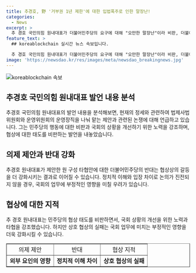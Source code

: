 ```yaml
---
title: 추경호, 野 '거부권 1년 제한'에 대한 입법폭주로 인한 말장난!
categories:
  - News
excerpt: >
  추 경호 국민의힘 원내대표가 더불어민주당의 요구에 대해 "오만한 말장난"이라 비판, 더불어민주당을 비판하며 불화해 상황을 공개했다. 그는 민주당의 요구를 거부하며 국회 운영의 전통을 깨뜨릴 우려를 표현하고, 민주당의 책임감 부재와 협상 거부를 지적했다. 민주당에 대한 비판을 통해 정통 민주당으로의 귀환을 촉구함과 동시에 불화 상태를 해소하고 합의를 이끌고자 했다.
feature_text: >
  ## koreablockchain 실시간 뉴스 속보입니다.

  추 경호 국민의힘 원내대표가 더불어민주당의 요구에 대해 "오만한 말장난"이라 비판, 더불어민주당을 비판하며 불화해 상황을 공개했다. 그는 민주당의 요구를 거부하며 국회 운영의 전통을 깨뜨릴 우려를 표현하고, 민주당의 책임감 부재와 협상 거부를 지적했다. 민주당에 대한 비판을 통해 정통 민주당으로의 귀환을 촉구함과 동시에 불화 상태를 해소하고 합의를 이끌고자 했다.
image: 'https://newsdao.kr/res/images/meta/newsdao_breakingnews.jpg'
---
```


<p><img src="https://newsdao.kr/res/images/meta/newsdao_breakingnews.jpg" alt="koreablockchain 속보" /></p>

<h2 data-ke-size="size26">추경호 국민의힘 원내대표 발언 내용 분석</h2>

<p data-ke-size="size16">추경호 국민의힘 원내대표의 발언 내용을 분석해보면, 현재의 정세와 관련하여 법제사법위원회와 운영위원회의 운영장직을 나눠 맡는 제안과 관련된 논쟁에 대해 언급하고 있습니다. 그는 민주당의 행동에 대한 비판과 국회의 상황을 개선하기 위한 노력을 강조하며, 협상에 대한 태도를 비판하는 발언을 내놓았습니다.</p>

<h2 data-ke-size="size26">의제 제안과 반대 강화</h2>

<p data-ke-size="size16">추경호 원내대표가 제안한 원 구성 타협안에 대한 더불어민주당의 반대는 협상상의 갈등을 더 강화시키는 결과로 이어질 수 있습니다. 정치적 이해와 입장 차이로 논의가 진전되지 않을 경우, 국회의 업무에 부정적인 영향을 미칠 우려가 있습니다.</p>

<h2 data-ke-size="size26">협상에 대한 지적</h2>

<p data-ke-size="size16">추 경호 원내대표는 민주당의 협상 태도를 비판하면서, 국회 상황의 개선을 위한 노력과 타협을 강조했습니다. 하지만 상호 협상의 실패는 국회 업무에 미치는 부정적인 영향을 더욱 강화시킬 수 있습니다.</p>

<table style="width: 100%;" border="1">
<tbody>
<tr>
<td style="text-align: center; height: 17px;">의제 제안</td>
<td style="text-align: center; height: 17px;">반대</td>
<td style="text-align: center; height: 17px;">협상 지적</td>
</tr>
<tr>
<td style="text-align: center; height: 17px;"><b>외부 요인의 영향</b></td>
<td style="text-align: center; height: 17px;"><b>정치적 이해 차이</b></td>
<td style="text-align: center; height: 17px;"><b>상호 협상의 실패</b></td>
</tr>
</tbody>
</table>

